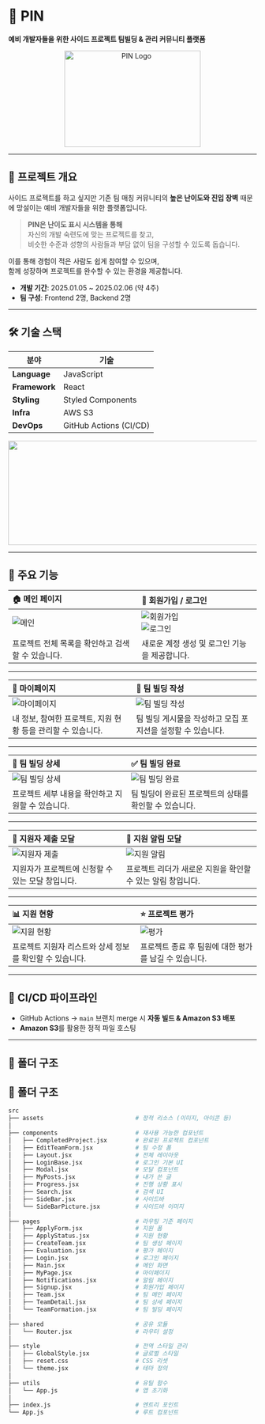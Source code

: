 # 📌 PIN  
**예비 개발자들을 위한 사이드 프로젝트 팀빌딩 & 관리 커뮤니티 플랫폼**  

<p align="center">
  <img width="276" height="195" alt="PIN Logo" src="https://github.com/user-attachments/assets/01c4d676-5e82-49e6-91ba-12d31e7727d4" />
</p>  

---

## 📖 프로젝트 개요  
사이드 프로젝트를 하고 싶지만 기존 팀 매칭 커뮤니티의 **높은 난이도와 진입 장벽** 때문에 망설이는 예비 개발자들을 위한 플랫폼입니다.  

> **PIN은 난이도 표시 시스템을 통해**  
> 자신의 개발 숙련도에 맞는 프로젝트를 찾고,  
> 비슷한 수준과 성향의 사람들과 부담 없이 팀을 구성할 수 있도록 돕습니다.  

이를 통해 경험이 적은 사람도 쉽게 참여할 수 있으며,  
함께 성장하며 프로젝트를 완수할 수 있는 환경을 제공합니다.  

- **개발 기간**: 2025.01.05 ~ 2025.02.06 (약 4주)  
- **팀 구성**: Frontend 2명, Backend 2명  

---

## 🛠 기술 스택  
| 분야        | 기술                     |
| --------- | ---------------------- |
| **Language**  | JavaScript             |
| **Framework** | React                  |
| **Styling**   | Styled Components      |
| **Infra**     | AWS S3                 |
| **DevOps**    | GitHub Actions (CI/CD) |

<p align="center">
  <img width="1886" height="211" alt="Group 289406" src="https://github.com/user-attachments/assets/75c6ac22-c56d-4ad1-b060-f6174b96266b" />
</p>  

---

## 🎨 주요 기능

| 🏠 메인 페이지 | 👤 회원가입 / 로그인 |
| :-------- | :------ |
| ![메인](https://github.com/user-attachments/assets/메인-페이지-URL) | ![회원가입](https://github.com/user-attachments/assets/회원가입-페이지-URL)<br>![로그인](https://github.com/user-attachments/assets/로그인-페이지-URL) |
| 프로젝트 전체 목록을 확인하고 검색할 수 있습니다. | 새로운 계정 생성 및 로그인 기능을 제공합니다. |

---

| 👤 마이페이지 | 👥 팀 빌딩 작성 |
| :-------- | :------ |
| ![마이페이지](https://github.com/user-attachments/assets/마이페이지-URL) | ![팀 빌딩 작성](https://github.com/user-attachments/assets/팀빌딩-작성-페이지-URL) |
| 내 정보, 참여한 프로젝트, 지원 현황 등을 관리할 수 있습니다. | 팀 빌딩 게시물을 작성하고 모집 포지션을 설정할 수 있습니다. |

---

| 📄 팀 빌딩 상세 | ✅ 팀 빌딩 완료 |
| :-------- | :------ |
| ![팀 빌딩 상세](https://github.com/user-attachments/assets/팀빌딩-상세-페이지-URL) | ![팀 빌딩 완료](https://github.com/user-attachments/assets/팀빌딩-완료-페이지-URL) |
| 프로젝트 세부 내용을 확인하고 지원할 수 있습니다. | 팀 빌딩이 완료된 프로젝트의 상태를 확인할 수 있습니다. |

---

| 📩 지원자 제출 모달 | 🔔 지원 알림 모달 |
| :-------- | :------ |
| ![지원자 제출](https://github.com/user-attachments/assets/지원자-제출-모달-URL) | ![지원 알림](https://github.com/user-attachments/assets/지원-알림-모달-URL) |
| 지원자가 프로젝트에 신청할 수 있는 모달 창입니다. | 프로젝트 리더가 새로운 지원을 확인할 수 있는 알림 창입니다. |

---

| 📊 지원 현황 | ⭐ 프로젝트 평가 |
| :-------- | :------ |
| ![지원 현황](https://github.com/user-attachments/assets/지원-현황-페이지-URL) | ![평가](https://github.com/user-attachments/assets/평가-페이지-URL) |
| 프로젝트 지원자 리스트와 상세 정보를 확인할 수 있습니다. | 프로젝트 종료 후 팀원에 대한 평가를 남길 수 있습니다. |


---

## 🚀 CI/CD 파이프라인  
- GitHub Actions → `main` 브랜치 merge 시 **자동 빌드 & Amazon S3 배포**  
- **Amazon S3**를 활용한 정적 파일 호스팅  

---

## 📂 폴더 구조  
## 📂 폴더 구조

```bash
src
├── assets                          # 정적 리소스 (이미지, 아이콘 등)
│
├── components                      # 재사용 가능한 컴포넌트
│   ├── CompletedProject.jsx        # 완료된 프로젝트 컴포넌트
│   ├── EditTeamForm.jsx            # 팀 수정 폼
│   ├── Layout.jsx                  # 전체 레이아웃
│   ├── LoginBase.jsx               # 로그인 기본 UI
│   ├── Modal.jsx                   # 모달 컴포넌트
│   ├── MyPosts.jsx                 # 내가 쓴 글
│   ├── Progress.jsx                # 진행 상황 표시
│   ├── Search.jsx                  # 검색 UI
│   ├── SideBar.jsx                 # 사이드바
│   └── SideBarPicture.jsx          # 사이드바 이미지
│
├── pages                           # 라우팅 기준 페이지
│   ├── ApplyForm.jsx               # 지원 폼
│   ├── ApplyStatus.jsx             # 지원 현황
│   ├── CreateTeam.jsx              # 팀 생성 페이지
│   ├── Evaluation.jsx              # 평가 페이지
│   ├── Login.jsx                   # 로그인 페이지
│   ├── Main.jsx                    # 메인 화면
│   ├── MyPage.jsx                  # 마이페이지
│   ├── Notifications.jsx           # 알림 페이지
│   ├── Signup.jsx                  # 회원가입 페이지
│   ├── Team.jsx                    # 팀 메인 페이지
│   ├── TeamDetail.jsx              # 팀 상세 페이지
│   └── TeamFormation.jsx           # 팀 빌딩 페이지
│
├── shared                          # 공유 모듈
│   └── Router.jsx                  # 라우터 설정
│
├── style                           # 전역 스타일 관리
│   ├── GlobalStyle.jsx             # 글로벌 스타일
│   ├── reset.css                   # CSS 리셋
│   └── theme.jsx                   # 테마 정의
│
├── utils                           # 유틸 함수
│   └── App.js                      # 앱 초기화
│
├── index.js                        # 엔트리 포인트
└── App.js                          # 루트 컴포넌트

